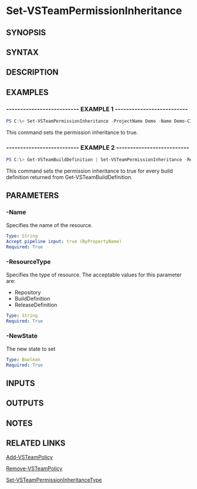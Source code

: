 <!-- #include "./common/header.md" -->

# Set-VSTeamPermissionInheritance

## SYNOPSIS

<!-- #include "./synopsis/Set-VSTeamPermissionInheritance.md" -->

## SYNTAX

## DESCRIPTION

<!-- #include "./synopsis/Set-VSTeamPermissionInheritance.md" -->

## EXAMPLES

### -------------------------- EXAMPLE 1 --------------------------

```PowerShell
PS C:\> Set-VSTeamPermissionInheritance -ProjectName Demo -Name Demo-CI -ResourceType BuildDefinition -NewState $true -Force
```

This command sets the permission inheritance to true.

### -------------------------- EXAMPLE 2 --------------------------

```PowerShell
PS C:\> Get-VSTeamBuildDefinition | Set-VSTeamPermissionInheritance -ResourceType BuildDefinition -NewState $true -Force
```

This command sets the permission inheritance to true for every build definition returned from Get-VSTeamBuildDefinition.

## PARAMETERS

<!-- #include "./params/projectName.md" -->

### -Name

Specifies the name of the resource.

```yaml
Type: String
Accept pipeline input: true (ByPropertyName)
Required: True
```

### -ResourceType

Specifies the type of resource. The acceptable values for this parameter are:

- Repository
- BuildDefinition
- ReleaseDefinition

```yaml
Type: String
Required: True
```

### -NewState

The new state to set

```yaml
Type: Boolean
Required: True
```

<!-- #include "./params/force.md" -->

## INPUTS

## OUTPUTS

## NOTES

## RELATED LINKS

[Add-VSTeamPolicy](Add-VSTeamPolicy.md)

[Remove-VSTeamPolicy](Remove-VSTeamPolicy.md)

[Set-VSTeamPermissionInheritanceType](Set-VSTeamPermissionInheritanceType.md)
